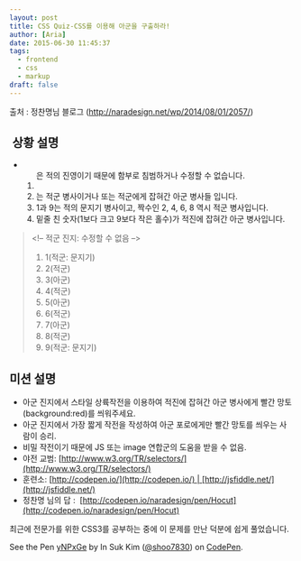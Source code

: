 ```yaml
---
layout: post
title: CSS Quiz-CSS를 이용해 아군을 구출하라!
author: [Aria]
date: 2015-06-30 11:45:37
tags: 
  - frontend
  - css
  - markup
draft: false
---
```


출처 : 정찬명님 블로그 (http://naradesign.net/wp/2014/08/01/2057/)

 상황 설명
------

*   <ol>은 적의 진영이기 때문에 함부로 침범하거나 수정할 수 없습니다.
*   <li>는 적군 병사이거나 또는 적군에게 잡혀간 아군 병사들 입니다.
*   1과 9는 적의 문지기 병사이고, 짝수인 2, 4, 6, 8 역시 적군 병사입니다.
*   밑줄 친 숫자(1보다 크고 9보다 작은 홀수)가 적진에 잡혀간 아군 병사입니다.

> <style>/* 아군 진지: 작전은 이곳에 */</style>  
> <!– 적군 진지: 수정할 수 없음 –>  
> <ol>  
> <li>1(적군: 문지기)</li>  
> <li>2(적군)</li>  
> <li>3(아군)</li>  
> <li>4(적군)</li>  
> <li>5(아군)</li>  
> <li>6(적군)</li>  
> <li>7(아군)</li>  
> <li>8(적군)</li>  
> <li>9(적군: 문지기)</li>  
> </ol>  
> <!– 적군 진지: 수정할 수 없음 –>

미션 설명
-----

*   아군 진지에서 스타일 상륙작전을 이용하여 적진에 잡혀간 아군 병사에게 빨간 망토(background:red)를 씌워주세요.
*   아군 진지에서 가장 짧게 작전을 작성하여 아군 포로에게만 빨간 망토를 씌우는 사람이 승리.
*   비밀 작전이기 때문에 JS 또는 image 연합군의 도움을 받을 수 없음.
*   야전 교범: [http://www.w3.org/TR/selectors/](http://www.w3.org/TR/selectors/)
*   훈련소: [http://codepen.io/](http://codepen.io/) | [http://jsfiddle.net/](http://jsfiddle.net/)
*   정찬명 님의 답 :  [http://codepen.io/naradesign/pen/Hocut](http://codepen.io/naradesign/pen/Hocut)

최근에 전문가를 위한 CSS3를 공부하는 중에 이 문제를 만난 덕분에 쉽게 풀었습니다.

See the Pen [yNPxGe](http://codepen.io/shoo7830/pen/yNPxGe/) by In Suk Kim ([@shoo7830](http://codepen.io/shoo7830)) on [CodePen](http://codepen.io).